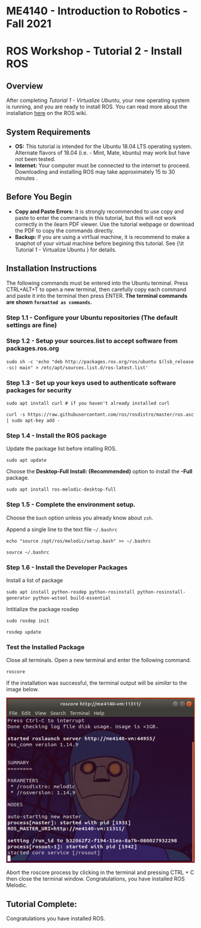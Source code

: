   # ME4140 - Introduction to Robotics - Fall 2021

# ROS Workshop - Tutorial 2 - Install ROS

## Overview

After completing _Tutorial 1 - Virtualize Ubuntu_, your new operating system is running, and you are ready to install ROS. You can read more about the installation [here](http://wiki.ros.org/melodic/Installation/Ubuntu}{here}) on the ROS wiki.

## System Requirements
- **OS:** This tutorial is intended for the Ubuntu 18.04 LTS operating system. Alternate flavors of 18.04 (i.e. - Mint, Mate, kbuntu) may work but have not been tested.
- **Internet:** Your computer must be connected to the internet to proceed. Downloading and installing ROS may take approximately 15 to 30 minutes . 

## Before You Begin
- **Copy and Paste Errors:** It is strongly recommended to use copy and paste to enter the commands in this tutorial, but this will not work correctly in the ilearn PDF viewer. Use the tutorial webpage or download the PDF to copy the commands directly.
- **Backup:** If you are using a virt1ual machine, it is recommend to make a snaphot of your virtual machine before begining this tutorial. See {\it Tutorial 1 - Virtualize Ubuntu } for details.

## Installation Instructions

The following commands must be entered into the Ubuntu terminal. Press CTRL+ALT+T to open a new terminal, then carefully copy each command and paste it into the terminal then press ENTER. **The terminal commands are shown `formatted as commands`.**


### Step 1.1 - Configure your Ubuntu repositories (The default settings are fine)
### Step 1.2 - Setup your sources.list to accept software from packages.ros.org

```
sudo sh -c 'echo "deb http://packages.ros.org/ros/ubuntu $(lsb_release -sc) main" > /etc/apt/sources.list.d/ros-latest.list'
```
### Step 1.3 - Set up your keys used to authenticate software packages for security

```
sudo apt install curl # if you haven't already installed curl
```

```
curl -s https://raw.githubusercontent.com/ros/rosdistro/master/ros.asc | sudo apt-key add -
```

### Step 1.4 - Install the ROS package

Update the package list before intalling ROS.
```
sudo apt update
``` 

Choose the **Desktop-Full Install: (Recommended)** option to install the **-Full** package.

```
sudo apt install ros-melodic-desktop-full
```

### Step 1.5 - Complete the environment setup.

Choose the `bash` option unless you already know about `zsh`.

Append a single line to the text file `~/.bashrc`

```
echo "source /opt/ros/melodic/setup.bash" >> ~/.bashrc
```

```
source ~/.bashrc
```
### Step 1.6 - Install the Developer Packages

Install a list of package

```
sudo apt install python-rosdep python-rosinstall python-rosinstall-generator python-wstool build-essential
```

Intitialize the package rosdep
```
sudo rosdep init
```

```
rosdep update
```

### Test the Installed Package

Close all terminals. Open a new terminal and enter the following command.

```
roscore
```

If the installation was successful, the terminal output will be _similar_ to the image below.

<img src="roscore_charlie.png" alt="drawing" width="1000"/>

Abort the roscore process by clicking in the terminal and pressing CTRL + C then close the terminal window. Congratulations, you have installed ROS Melodic.

## Tutorial Complete:

Congratulations you have installed ROS.


